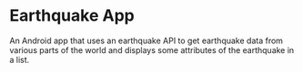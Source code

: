 # Earthquake App

An Android app that uses an earthquake API to get earthquake data from various parts of the world and displays some attributes of the earthquake in a list.
